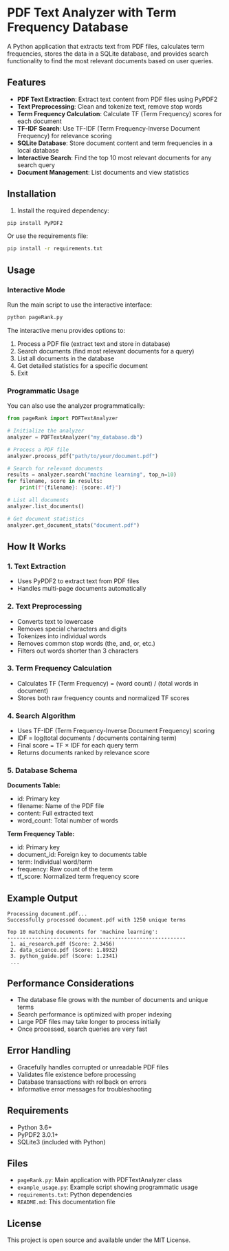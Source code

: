 # PDF Text Analyzer with Term Frequency Database

A Python application that extracts text from PDF files, calculates term frequencies, stores the data in a SQLite database, and provides search functionality to find the most relevant documents based on user queries.

## Features

- **PDF Text Extraction**: Extract text content from PDF files using PyPDF2
- **Text Preprocessing**: Clean and tokenize text, remove stop words
- **Term Frequency Calculation**: Calculate TF (Term Frequency) scores for each document
- **TF-IDF Search**: Use TF-IDF (Term Frequency-Inverse Document Frequency) for relevance scoring
- **SQLite Database**: Store document content and term frequencies in a local database
- **Interactive Search**: Find the top 10 most relevant documents for any search query
- **Document Management**: List documents and view statistics

## Installation

1. Install the required dependency:
```bash
pip install PyPDF2
```

Or use the requirements file:
```bash
pip install -r requirements.txt
```

## Usage

### Interactive Mode

Run the main script to use the interactive interface:

```bash
python pageRank.py
```

The interactive menu provides options to:
1. Process a PDF file (extract text and store in database)
2. Search documents (find most relevant documents for a query)
3. List all documents in the database
4. Get detailed statistics for a specific document
5. Exit

### Programmatic Usage

You can also use the analyzer programmatically:

```python
from pageRank import PDFTextAnalyzer

# Initialize the analyzer
analyzer = PDFTextAnalyzer("my_database.db")

# Process a PDF file
analyzer.process_pdf("path/to/your/document.pdf")

# Search for relevant documents
results = analyzer.search("machine learning", top_n=10)
for filename, score in results:
    print(f"{filename}: {score:.4f}")

# List all documents
analyzer.list_documents()

# Get document statistics
analyzer.get_document_stats("document.pdf")
```

## How It Works

### 1. Text Extraction
- Uses PyPDF2 to extract text from PDF files
- Handles multi-page documents automatically

### 2. Text Preprocessing
- Converts text to lowercase
- Removes special characters and digits
- Tokenizes into individual words
- Removes common stop words (the, and, or, etc.)
- Filters out words shorter than 3 characters

### 3. Term Frequency Calculation
- Calculates TF (Term Frequency) = (word count) / (total words in document)
- Stores both raw frequency counts and normalized TF scores

### 4. Search Algorithm
- Uses TF-IDF (Term Frequency-Inverse Document Frequency) scoring
- IDF = log(total documents / documents containing term)
- Final score = TF × IDF for each query term
- Returns documents ranked by relevance score

### 5. Database Schema

**Documents Table:**
- id: Primary key
- filename: Name of the PDF file
- content: Full extracted text
- word_count: Total number of words

**Term Frequency Table:**
- id: Primary key
- document_id: Foreign key to documents table
- term: Individual word/term
- frequency: Raw count of the term
- tf_score: Normalized term frequency score

## Example Output

```
Processing document.pdf...
Successfully processed document.pdf with 1250 unique terms

Top 10 matching documents for 'machine learning':
----------------------------------------------------------
 1. ai_research.pdf (Score: 2.3456)
 2. data_science.pdf (Score: 1.8932)
 3. python_guide.pdf (Score: 1.2341)
 ...
```

## Performance Considerations

- The database file grows with the number of documents and unique terms
- Search performance is optimized with proper indexing
- Large PDF files may take longer to process initially
- Once processed, search queries are very fast

## Error Handling

- Gracefully handles corrupted or unreadable PDF files
- Validates file existence before processing
- Database transactions with rollback on errors
- Informative error messages for troubleshooting

## Requirements

- Python 3.6+
- PyPDF2 3.0.1+
- SQLite3 (included with Python)

## Files

- `pageRank.py`: Main application with PDFTextAnalyzer class
- `example_usage.py`: Example script showing programmatic usage
- `requirements.txt`: Python dependencies
- `README.md`: This documentation file

## License

This project is open source and available under the MIT License.
